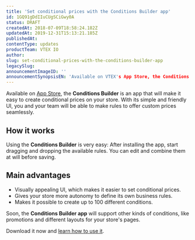 ```yaml
---
title: 'Set conditional prices with the Conditions Builder app'
id: 1GQ91gDdIIuCUgSCiGwy0A
status: DRAFT
createdAt: 2018-07-09T18:58:24.182Z
updatedAt: 2019-12-31T15:13:21.185Z
publishedAt: 
contentType: updates
productTeam: VTEX IO
author: 
slug: set-conditional-prices-with-the-conditions-builder-app
legacySlug: 
announcementImageID: ''
announcementSynopsisEN: 'Available on VTEX's App Store, the Conditions Builder makes it easier to make conditional prices.'
---
```


Available on [App Store](https://apps.vtex.com/), the __Conditions Builder__ is an app that will make it easy to create conditional prices on your store. With its simple and friendly UI, you and your team will be able to make rules to offer custom prices seamlessly.

## How it works
Using the __Conditions Builder__ is very easy: After installing the app, start dragging and dropping the available rules. You can edit and combine them at will before saving.

## Main advantages
- Visually appealing UI, which makes it easier to set conditional prices.
- Gives your store more autonomy to define its own business rules.
- Makes it possible to create up to 100 different conditions.

Soon, the __Conditions Builder app__ will support other kinds of conditions, like promotions and different layouts for your store's pages.

Download it now and [learn how to use it](/en/tutorial/how-to-use-conditions-builder-app).
